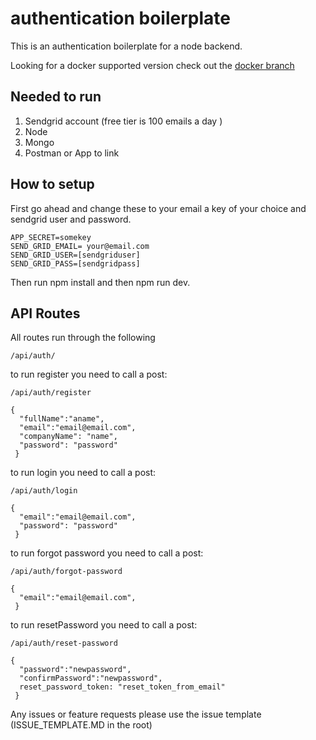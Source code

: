 # authentication boilerplate

This is an authentication boilerplate for a node backend.

Looking for a docker supported version check out the [docker branch](https://github.com/perkinsjr/authentication_boilerplate/tree/docker-support)

## Needed to run

1. Sendgrid account (free tier is 100 emails a day )
2. Node
3. Mongo
4. Postman or App to link


## How to setup
First go ahead and change these to your email a key of your choice and sendgrid user and password.  
  
    APP_SECRET=somekey
    SEND_GRID_EMAIL= your@email.com
    SEND_GRID_USER=[sendgriduser]
    SEND_GRID_PASS=[sendgridpass]

Then run npm install and then npm run dev.

## API Routes

All routes run through the following 

    /api/auth/
to run register you need to call a post:

    /api/auth/register 
  
    {
      "fullName":"aname",
      "email":"email@email.com",
      "companyName": "name",
      "password": "password"
     }

to run login you need to call a post:

    /api/auth/login 
  
    {
      "email":"email@email.com",
      "password": "password"
     }
     
to run forgot password you need to call a post:

    /api/auth/forgot-password 
  
    {
      "email":"email@email.com",
     }
     
 to run resetPassword you need to call a post:

    /api/auth/reset-password
  
    {
      "password":"newpassword",
      "confirmPassword":"newpassword",
      reset_password_token: "reset_token_from_email"
     }
     
Any issues or feature requests please use the issue template (ISSUE_TEMPLATE.MD  in the root)

